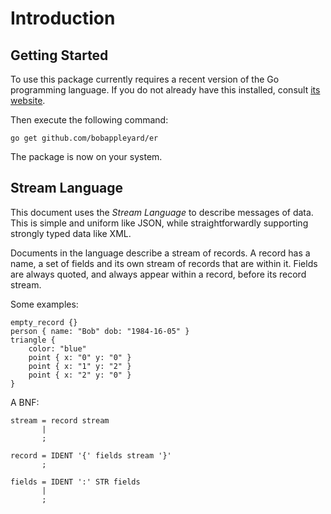 Introduction
============

Getting Started
---------------

To use this package currently requires a recent version of the Go
programming language. If you do not already have this installed, consult [its website](https://www.golang.org).

Then execute the following command:

    go get github.com/bobappleyard/er

The package is now on your system.

Stream Language
---------------

This document uses the *Stream Language* to describe messages of
data. This is simple and uniform like JSON, while straightforwardly
supporting strongly typed data like XML.

Documents in the language describe a stream of records. A record
has a name, a set of fields and its own stream of records that are
within it. Fields are always quoted, and always appear within a record, before its record stream.

Some examples:

    empty_record {}
    person { name: "Bob" dob: "1984-16-05" }
    triangle {
        color: "blue"
        point { x: "0" y: "0" }
        point { x: "1" y: "2" }
        point { x: "2" y: "0" }
    }

A BNF:

    stream = record stream 
           |
           ;
    
    record = IDENT '{' fields stream '}'
           ;
    
    fields = IDENT ':' STR fields
           |
           ;




    
